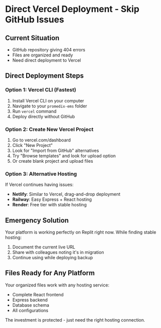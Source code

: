 # Direct Vercel Deployment - Skip GitHub Issues

## Current Situation
- GitHub repository giving 404 errors
- Files are organized and ready
- Need direct deployment to Vercel

## Direct Deployment Steps

### Option 1: Vercel CLI (Fastest)
1. Install Vercel CLI on your computer
2. Navigate to your `promedix-ems` folder
3. Run `vercel` command
4. Deploy directly without GitHub

### Option 2: Create New Vercel Project
1. Go to vercel.com/dashboard
2. Click "New Project" 
3. Look for "Import from GitHub" alternatives
4. Try "Browse templates" and look for upload option
5. Or create blank project and upload files

### Option 3: Alternative Hosting
If Vercel continues having issues:
- **Netlify**: Similar to Vercel, drag-and-drop deployment
- **Railway**: Easy Express + React hosting
- **Render**: Free tier with stable hosting

## Emergency Solution
Your platform is working perfectly on Replit right now. While finding stable hosting:
1. Document the current live URL
2. Share with colleagues noting it's in migration
3. Continue using while deploying backup

## Files Ready for Any Platform
Your organized files work with any hosting service:
- Complete React frontend
- Express backend
- Database schema
- All configurations

The investment is protected - just need the right hosting connection.